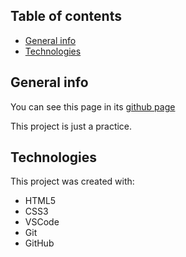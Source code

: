 ## Table of contents
* [General info](#general-info)
* [Technologies](#technologies)

## General info
You can see this page in its [github page](https://fabianfv.github.io/Excursion-Project/)

This project is just a practice.
	
## Technologies
This project was created with:
* HTML5
* CSS3
* VSCode
* Git
* GitHub

